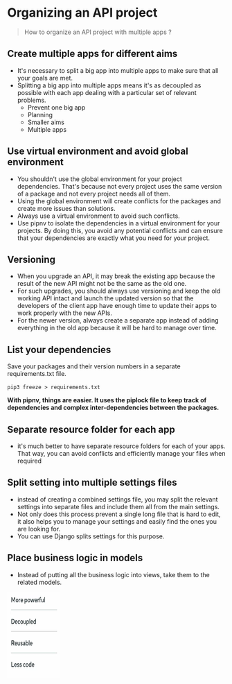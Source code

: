 # Organizing an API project

> How to organize an API project with multiple apps ?


## Create multiple apps for different aims
- It's necessary to split a big app into multiple apps to make sure that all your goals are met.
- Splitting a big app into multiple apps means it's as decoupled as possible with each app dealing with a particular set of relevant problems. 
  - Prevent one big app
  - Planning
  - Smaller aims
  - Multiple apps 

## Use virtual environment and avoid global environment
- You shouldn't use the global environment for your project dependencies. That's because not every project uses the same version of a package and not every project needs all of them.
- Using the global environment will create conflicts for the packages and create more issues than solutions.
- Always use a virtual environment to avoid such conflicts.
- Use pipnv to isolate the dependencies in a virtual environment for your projects.
By doing this, you avoid any potential conflicts and can ensure that your dependencies are exactly what you need for your project. 

## Versioning
- When you upgrade an API, it may break the existing app because the result of the new API might not be the same as the old one.
- For such upgrades, you should always use versioning and keep the old working API intact and launch the updated version so that the developers of the client app have enough time to update their apps to work properly with the new APIs.
- For the newer version, always create a separate app instead of adding everything in the old app because it will be hard to manage over time.

## List your dependencies 
Save your packages and their version numbers in a separate requirements.txt file.

```
pip3 freeze > requirements.txt
```
**With pipnv, things are easier. It uses the piplock file to keep track of dependencies and complex inter-dependencies between the packages.** 

## Separate resource folder for each app
- it's much better to have separate resource folders for each of your apps. That way, you can avoid conflicts and efficiently manage your files when required

## Split setting into multiple settings files
- instead of creating a combined settings file, you may split the relevant settings into separate files and include them all from the main settings.
- Not only does this process prevent a single long file that is hard to edit, it also helps you to manage your settings and easily find the ones you are looking for.
- You can use Django splits settings for this purpose. 

## Place business logic in models
- Instead of putting all the business logic into views, take them to the related models. 
<img src="./images/business_logic_in_models.png" width="120" height="200" alt="Security">
